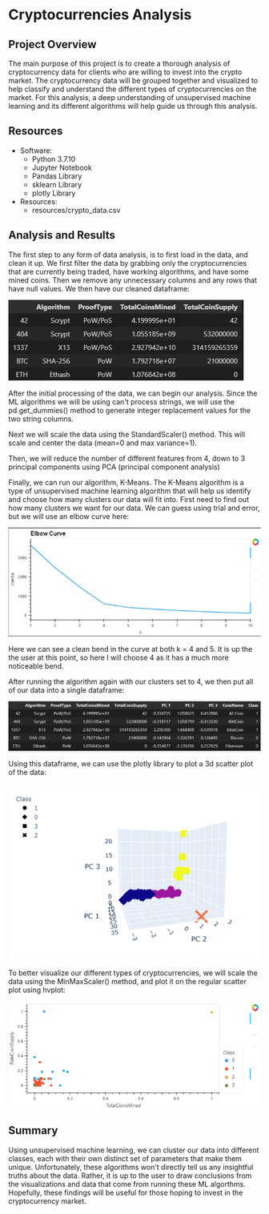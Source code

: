 # Cryptocurrencies Analysis


## Project Overview
The main purpose of this project is to create a thorough analysis of cryptocurrency data for clients who are willing to invest into the crypto market. The cryptocurrency data will be grouped together and visualized to help classify and understand the different types of cryptocurrencies on the market. For this analysis, a deep understanding of unsupervised machine learning and its different algorithms will help guide us through this analysis.

## Resources
- Software: 
	- Python 3.7.10
	- Jupyter Notebook
	- Pandas Library
	- sklearn Library
	- plotly Library
- Resources:
	- resources/crypto_data.csv

## Analysis and Results

The first step to any form of data analysis, is to first load in the data, and clean it up. We first filter the data by grabbing only the cryptocurrencies that are currently being traded, have working algorithms, and have some mined coins. Then we remove any unnecessary columns and any rows that have null values. We then have our cleaned dataframe:

![clean_data](./images/clean_data.png)

After the initial processing of the data, we can begin our analysis. Since the ML algorithms we will be using can't process strings, we will use the pd.get_dummies() method to generate integer replacement values for the two string columns.

Next we will scale the data using the StandardScaler() method. This will scale and center the data (mean=0 and max variance=1).

Then, we will reduce the number of different features from 4, down to 3 principal components using PCA (principal component analysis)

Finally, we can run our algorithm, K-Means. The K-Means algorithm is a type of unsupervised machine learning algorithm that will help us identify and choose how many clusters our data will fit into. First need to find out how many clusters we want for our data. We can guess using trial and error, but we will use an elbow curve here:

![elbow](./images/elbow.png)

Here we can see a clean bend in the curve at both k = 4 and 5. It is up the the user at this point, so here I will choose 4 as it has a much more noticeable bend.

After running the algorithm again with our clusters set to 4, we then put all of our data into a single dataframe:

![clustered_df](./images/clustered_df.png)

Using this dataframe, we can use the plotly library to plot a 3d scatter plot of the data:  
  
![scatter_3d](./images/scatter_3d.png)

To better visualize our different types of cryptocurrencies, we will scale the data using the MinMaxScaler() method, and plot it on the regular scatter plot using hvplot:

![scatter](./images/scatter.png)


## Summary

Using unsupervised machine learning, we can cluster our data into different classes, each with their own distinct set of parameters that make them unique. Unfortunately, these algorithms won't directly tell us any insightful truths about the data. Rather, it is up to the user to draw conclusions from the visualizations and data that come from running these ML algorthms. Hopefully, these findings will be useful for those hoping to invest in the cryptocurrency market.